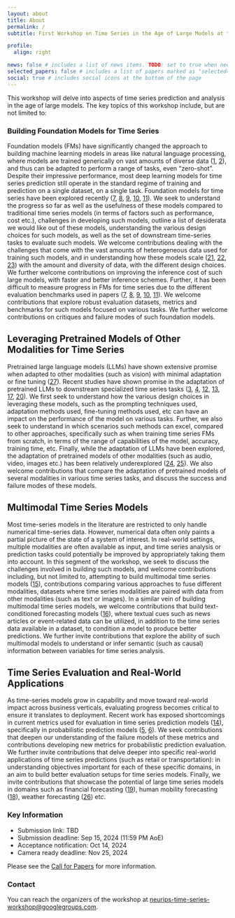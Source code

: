 ```yaml
---
layout: about
title: About
permalink: /
subtitle: First Workshop on Time Series in the Age of Large Models at the <a href="https://neurips.cc/">Thirty-eighth Annual Conference on Neural Information Processing Systems (NeurIPS)</a>, December 2024, Vancouver, Canada.

profile:
  align: right

news: false # includes a list of news items. TODO: set to true when needed
selected_papers: false # includes a list of papers marked as "selected={true}"
social: true # includes social icons at the bottom of the page
---
```

This workshop will delve into aspects of time series prediction and analysis in the age of large models. The key topics of this workshop include, but are not limited to:

### Building Foundation Models for Time Series
Foundation models (FMs) have significantly changed the approach to building machine learning models in areas like natural language processing, where models are trained generically on vast amounts of diverse data ([1](https://arxiv.org/abs/2005.14165), [2](https://arxiv.org/abs/2108.07258)), and thus can be adapted to perform a range of tasks, even  “zero-shot”. Despite their impressive performance, most deep learning models for time series prediction still operate in the standard regime of training and prediction on a single dataset, on a single task. Foundation models for time series have been explored recently ([7](https://arxiv.org/abs/2310.08278), [8](https://arxiv.org/abs/2403.07815), [9](https://arxiv.org/abs/2402.02592), [10](https://arxiv.org/abs/2402.03885), [11](https://arxiv.org/abs/2310.10688)). We seek to understand the progress so far as well as the usefulness of these models compared to traditional time series models (in terms of factors such as performance, cost etc.), challenges in developing such models, outline a list of desiderata we would like out of these models, understanding the various design choices for such models, as well as the set of downstream time-series tasks to evaluate such models. We welcome contributions dealing with the challenges that come with the vast amounts of heterogeneous data used for training such models, and in understanding how these models scale ([21](https://arxiv.org/abs/2001.08361), [22](https://arxiv.org/abs/2405.13867), [23](https://arxiv.org/abs/2405.15124)) with the amount and diversity of data, with the different design choices. We further welcome contributions on improving the inference cost of such large models, with faster and better inference schemes. Further, it has been difficult to measure progress in FMs for time series due to the different evaluation benchmarks used in papers ([7](https://arxiv.org/abs/2310.08278), [8](https://arxiv.org/abs/2403.07815), [9](https://arxiv.org/abs/2402.02592), [10](https://arxiv.org/abs/2402.03885), [11](https://arxiv.org/abs/2310.10688)). We welcome contributions that explore robust evaluation datasets, metrics and benchmarks for such models focused on various tasks. We further welcome contributions on critiques and failure modes of such foundation models.

## Leveraging Pretrained Models of Other Modalities for Time Series
Pretrained large language models (LLMs) have shown extensive promise when adapted to other modalities (such as vision) with minimal adaptation or fine tuning ([27](https://arxiv.org/abs/2102.01293)). Recent studies have shown promise in the adaptation of pretrained LLMs to downstream specialized time series tasks ([3](https://arxiv.org/abs/2310.07820), [4](https://arxiv.org/abs/2302.11939), [12](https://arxiv.org/abs/2310.01728), [13](https://arxiv.org/abs/2310.04948), [17](https://arxiv.org/abs/2308.08241), [20](https://arxiv.org/abs/2405.15370)). We first seek to understand how the various design choices in leveraging these models, such as the prompting techniques used, adaptation methods used, fine-tuning methods used, etc can have an impact on the performance of the model on various tasks. Further, we also seek to understand in which scenarios such methods can excel, compared to other approaches, specifically such as when training time series FMs from scratch, in terms of the range of capabilities of the model, accuracy, training time, etc. Finally, while the adaptation of LLMs have been explored, the adaptation of pretrained models of other modalities (such as audio, video, images etc.) has been relatively underexplored ([24](https://arxiv.org/abs/2106.09296), [25](https://arxiv.org/abs/2303.12799)). We also welcome contributions that compare the adaptation of pretrained models of several modalities in various time series tasks, and discuss the success and failure modes of these models.

## Multimodal Time Series Models
Most time-series models in the literature are restricted to only handle numerical time-series data. However, numerical data often only paints a partial picture of the state of a system of interest. In real-world settings, multiple modalities are often available as input, and time series analysis or prediction tasks could potentially be improved by appropriately taking them into account. In this segment of the workshop, we seek to discuss the challenges involved in building such models, and welcome contributions including, but not limited to, attempting to build multimodal time series models ([15](https://arxiv.org/abs/2305.16556)), contributions comparing various approaches to fuse different modalities, datasets where time series modalities are paired with data from other modalities (such as text or images). In a similar vein of building multimodal time series models, we welcome contributions that build text-conditioned forecasting models ([16](https://arxiv.org/abs/2405.13522)), where textual cues such as news articles or event-related data can be utilized, in addition to the time series data available in a dataset, to condition a model to produce better predictions. We further invite contributions that explore the ability of such multimodal models to understand or infer semantic (such as causal) information between variables for time series analysis.

## Time Series Evaluation and Real-World Applications
As time-series models grow in capability and move toward real-world impact across business verticals, evaluating progress becomes critical to ensure it translates to deployment. Recent work has exposed shortcomings in current metrics used for evaluation in time series prediction models ([14](https://arxiv.org/abs/2203.10716)), specifically in probabilistic prediction models ([5](https://arxiv.org/abs/2201.08671), [6](https://arxiv.org/abs/2304.09836)). We seek contributions that deepen our understanding of the failure models of these metrics and contributions developing new metrics for probabilistic prediction evaluation. We further invite contributions that delve deeper into specific real-world applications of time series predictions (such as retail or transportation): in understanding objectives important for each of these specific domains, in an aim to build better evaluation setups for time series models. Finally, we invite contributions that showcase the potential of large time series models in domains such as financial forecasting ([19](https://arxiv.org/abs/2306.11025)), human mobility forecasting ([18](https://arxiv.org/abs/2209.05479)), weather forecasting ([26](https://arxiv.org/abs/2301.10343)) etc.

### Key Information

- Submission link: TBD
- Submission deadline: Sep 15, 2024 (11:59 PM AoE)
- Acceptance notification: Oct 14, 2024
- Camera ready deadline: Nov 25, 2024

Please see the [Call for Papers](/call-for-papers/) for more information.

### Contact

You can reach the organizers of the workshop at [neurips-time-series-workshop@googlegroups.com](mailto:neurips-time-series-workshop@googlegroups.com).
